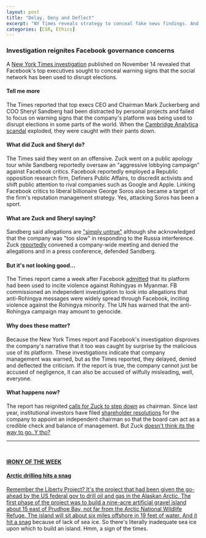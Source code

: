 ```yaml
---
layout: post
title: "Delay, Deny and Deflect"
excerpt: "NY Times reveals strategy to conceal fake news findings. And read the ironic news of the week."
categories: [CSR, Ethics]
---
```


### Investigation reignites Facebook governance concerns

A <a href="https://www.nytimes.com/2018/11/14/technology/facebook-data-russia-election-racism.html?module=inline" target="_blank">New York Times investigation</a> published on November 14 revealed that Facebook's top executives sought to conceal warning signs that the social network has been used to disrupt elections.

#### Tell me more

The Times reported that top execs CEO and Chairman Mark Zuckerberg and COO Sheryl Sandberg had been distracted by personal projects and failed to focus on warning signs that the company's platform was being used to disrupt elections in some parts of the world. When the <a href="https://www.vox.com/policy-and-politics/2018/3/23/17151916/facebook-cambridge-analytica-trump-diagram" target="__blank">Cambridge Analytica scandal</a> exploded, they were caught with their pants down.

#### What did Zuck and Sheryl do?

The Times said they went on an offensive. Zuck went on a public apology tour while Sandberg reportedly oversaw an "aggressive lobbying campaign" against Facebook critics. Facebook reportedly employed a Republic opposition research firm, Definers Public Affairs, to discredit activists and shift public attention to rival companies such as Google and Apple. Linking Facebook critics to liberal billionaire George Soros also became a target of the firm's reputation management strategy. Yes, attacking Soros has been a sport.

#### What are Zuck and Sheryl saying?

Sandberg said allegations are <a href="https://www.cnbc.com/2018/11/16/facebooks-sheryl-sandberg-responds-to-new-york-times-investigation.html" target="_blank">"simply untrue"</a> although she acknowledged that the company was "too slow" in responding to the Russia interference. Zuck <a href="https://www.nytimes.com/2018/11/17/technology/facebook-mark-zuckerberg.html" target="_blank">reportedly</a> convened a company-wide meeting and denied the allegations and in a press conference, defended Sandberg.

#### But it's not looking good...

The Times report came a week after Facebook <a href="https://www.bbc.com/news/world-asia-46105934" target="_blank">admitted</a> that its platform had been used to incite violence against Rohingyas in Myanmar. FB commissioned an independent investigation to look into allegations that anti-Rohingya messages were widely spread through Facebook, inciting violence against the Rohingya minority. The UN has warned that the anti-Rohingya campaign may amount to genocide.

#### Why does these matter?

Because the New York Times report and Facebook's investigation disproves the company's narrative that it too was caught by surprise by the malicious use of its platform. These investigations indicate that company management was warned, but as the Times reported, they delayed, denied and deflected the criticism. If the report is true, the company cannot just be accused of negligence, it can also be accused of wilfully misleading, well, everyone.

#### What happens now?

The report has reignited <a href="https://www.telegraph.co.uk/technology/2018/11/16/facebook-investors-call-mark-zuckerberg-resign-chairman-following/" target="_blank">calls for Zuck to step down</a> as chairman. Since last year, institutional investors have filed <a href="https://www.reuters.com/article/us-facebook-shareholders/at-facebook-public-funds-join-push-to-remove-zuckerberg-as-chairman-idUSKCN1MR2GY" target="_blank">shareholder resolutions</a> for the company to appoint an independent chairman so that the board can act as a credible check and balance of management. But Zuck <a href="https://www.businessinsider.com/mark-zuckerberg-is-not-going-to-step-down-as-facebook-chairman-2018-11" target="_blank">doesn't think its the way to go. Y tho?

* * *
<br />

**IRONY OF THE WEEK**

#### **Arctic drilling hits a snag**

Remember the Liberty Project? It's the project that had been given the go-ahead by the US federal gov to drill oil and gas in the Alaskan Arctic. The first phase of the project was to build a nine-acre artificial gravel island about 15 east of Prudhoe Bay, not far from the Arctic National Wildlife Refuge. The island will sit about six miles offshore in 19 feet of water. And it <a href="https://www.theguardian.com/environment/2018/nov/15/arctic-oil-drilling-texas-hilcorp-beaufort-sea" target="_blank">hit a snag</a> because of lack of sea ice. So there's literally inadequate sea ice upon which to build an island. Hmm, a sign of the times.

